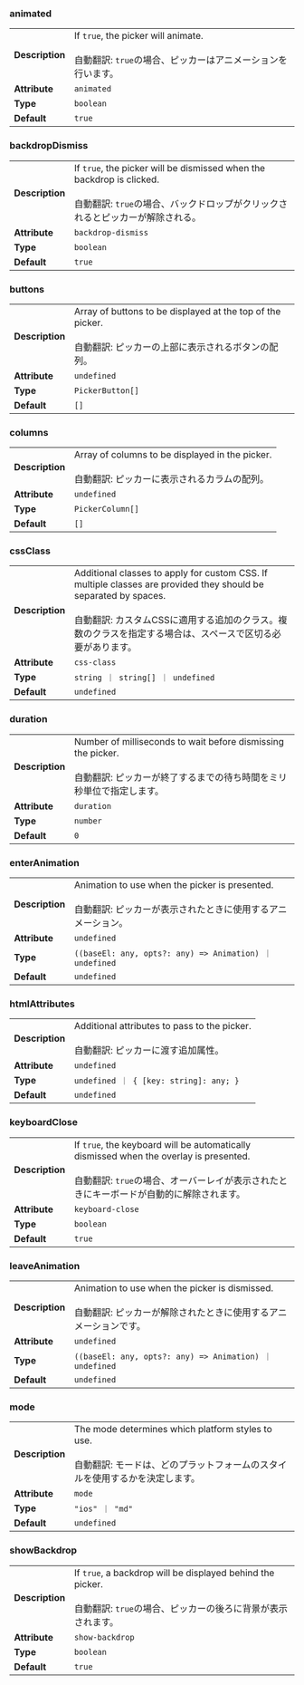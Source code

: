 

### animated 

| | |
| --- | --- |
| **Description** | If `true`, the picker will animate.<br /><br />自動翻訳: `true`の場合、ピッカーはアニメーションを行います。 |
| **Attribute** | `animated` |
| **Type** | `boolean` |
| **Default** | `true` |



### backdropDismiss 

| | |
| --- | --- |
| **Description** | If `true`, the picker will be dismissed when the backdrop is clicked.<br /><br />自動翻訳: `true`の場合、バックドロップがクリックされるとピッカーが解除される。 |
| **Attribute** | `backdrop-dismiss` |
| **Type** | `boolean` |
| **Default** | `true` |



### buttons 

| | |
| --- | --- |
| **Description** | Array of buttons to be displayed at the top of the picker.<br /><br />自動翻訳: ピッカーの上部に表示されるボタンの配列。 |
| **Attribute** | `undefined` |
| **Type** | `PickerButton[]` |
| **Default** | `[]` |



### columns 

| | |
| --- | --- |
| **Description** | Array of columns to be displayed in the picker.<br /><br />自動翻訳: ピッカーに表示されるカラムの配列。 |
| **Attribute** | `undefined` |
| **Type** | `PickerColumn[]` |
| **Default** | `[]` |



### cssClass 

| | |
| --- | --- |
| **Description** | Additional classes to apply for custom CSS. If multiple classes are provided they should be separated by spaces.<br /><br />自動翻訳: カスタムCSSに適用する追加のクラス。複数のクラスを指定する場合は、スペースで区切る必要があります。 |
| **Attribute** | `css-class` |
| **Type** | `string ｜ string[] ｜ undefined` |
| **Default** | `undefined` |



### duration 

| | |
| --- | --- |
| **Description** | Number of milliseconds to wait before dismissing the picker.<br /><br />自動翻訳: ピッカーが終了するまでの待ち時間をミリ秒単位で指定します。 |
| **Attribute** | `duration` |
| **Type** | `number` |
| **Default** | `0` |



### enterAnimation 

| | |
| --- | --- |
| **Description** | Animation to use when the picker is presented.<br /><br />自動翻訳: ピッカーが表示されたときに使用するアニメーション。 |
| **Attribute** | `undefined` |
| **Type** | `((baseEl: any, opts?: any) => Animation) ｜ undefined` |
| **Default** | `undefined` |



### htmlAttributes 

| | |
| --- | --- |
| **Description** | Additional attributes to pass to the picker.<br /><br />自動翻訳: ピッカーに渡す追加属性。 |
| **Attribute** | `undefined` |
| **Type** | `undefined ｜ { [key: string]: any; }` |
| **Default** | `undefined` |



### keyboardClose 

| | |
| --- | --- |
| **Description** | If `true`, the keyboard will be automatically dismissed when the overlay is presented.<br /><br />自動翻訳: `true`の場合、オーバーレイが表示されたときにキーボードが自動的に解除されます。 |
| **Attribute** | `keyboard-close` |
| **Type** | `boolean` |
| **Default** | `true` |



### leaveAnimation 

| | |
| --- | --- |
| **Description** | Animation to use when the picker is dismissed.<br /><br />自動翻訳: ピッカーが解除されたときに使用するアニメーションです。 |
| **Attribute** | `undefined` |
| **Type** | `((baseEl: any, opts?: any) => Animation) ｜ undefined` |
| **Default** | `undefined` |



### mode 

| | |
| --- | --- |
| **Description** | The mode determines which platform styles to use.<br /><br />自動翻訳: モードは、どのプラットフォームのスタイルを使用するかを決定します。 |
| **Attribute** | `mode` |
| **Type** | `"ios" ｜ "md"` |
| **Default** | `undefined` |



### showBackdrop 

| | |
| --- | --- |
| **Description** | If `true`, a backdrop will be displayed behind the picker.<br /><br />自動翻訳: `true`の場合、ピッカーの後ろに背景が表示されます。 |
| **Attribute** | `show-backdrop` |
| **Type** | `boolean` |
| **Default** | `true` |

